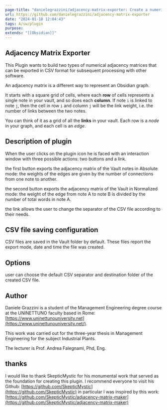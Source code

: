 ```yaml
---
page-title: "danielegrazzini/adjacency-matrix-exporter: Create a numerical adjacency matrix of your Vault in two ways: Absolute and Normalized"
url: https://github.com/danielegrazzini/adjacency-matrix-exporter
date: "2024-01-18 12:04:43"
tags: A/sw/plugin
purpose:
extends: "[[Obsidian]]"
---
```


## Adjacency Matrix Exporter

This Plugin wants to build two types of numerical adjacency matrices that can be exported in CSV format for subsequent processing with other software.

An adjacency matrix is a different way to represent an Obsidian graph.

It starts with a square grid of cells, where each **row** of cells represents a single note in your vault, and so does each **column**. If note `i` is linked to note `j`, then the cell in row `i` and column `j` will be the link weight, i.e. the number of links between the two notes.

You can think of it as a grid of all the **links** in your vault. Each row is a *node* in your graph, and each cell is an *edge*.

## Description of plugin

When the user clicks on the plugin icon he is faced with an interaction window with three possible actions: two buttons and a link.

the first button exports the adjacency matrix of the Vault notes in Absolute mode: the weights of the edges are given by the number of connections from one note to another.

the second button exports the adjacency matrix of the Vault in Normalized mode: the weight of the edge from note A to note B is divided by the number of total words in note A.

the link allows the user to change the separator of the CSV file according to their needs.

## CSV file saving configuration

CSV files are saved in the Vault folder by default. These files report the export mode, date and time the file was created.

## Options

user can choose the default CSV separator and destination folder of the created CSV file.

## Author

Daniele Grazzini is a student of the Management Engineering degree course at the UNINETTUNO faculty based in Rome: [https://www.uninettunouniversity.net](https://www.uninettunouniversity.net/).

This work was carried out for the three-year thesis in Management Engineering for the subject Industrial Plants.

The lecturer is Prof. Andrea Falegnami, Phd, Eng.

## thanks

I would like to thank SkepticMystic for his monumental work that served as the foundation for creating this plugin. I recommend everyone to visit his Github: [https://github.com/SkepticMystic](https://github.com/SkepticMystic) in particular I was inspired by this work: [https://github.com/SkepticMystic/adjacency-matrix-maker](https://github.com/SkepticMystic/adjacency-matrix-maker)